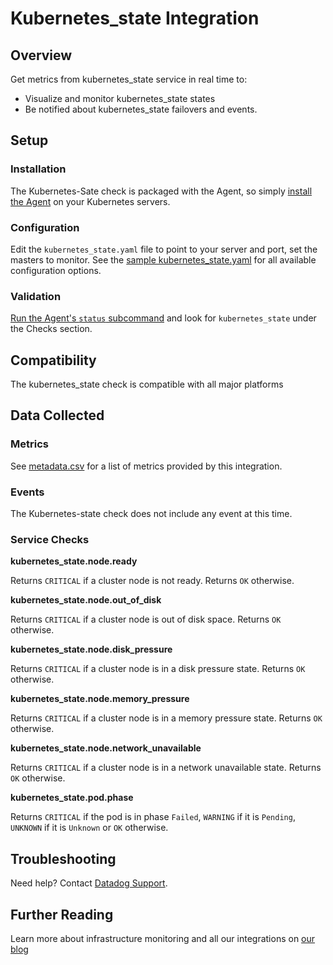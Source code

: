# Kubernetes_state Integration

## Overview

Get metrics from kubernetes_state service in real time to:

* Visualize and monitor kubernetes_state states
* Be notified about kubernetes_state failovers and events.

## Setup
### Installation

The Kubernetes-Sate check is packaged with the Agent, so simply [install the Agent](https://app.datadoghq.com/account/settings#agent) on your Kubernetes servers.

### Configuration

Edit the `kubernetes_state.yaml` file to point to your server and port, set the masters to monitor. See the [sample kubernetes_state.yaml](https://github.com/DataDog/integrations-core/blob/master/kubernetes_state/conf.yaml.example) for all available configuration options.

### Validation

[Run the Agent's `status` subcommand](https://docs.datadoghq.com/agent/faq/agent-commands/#agent-status-and-information) and look for `kubernetes_state` under the Checks section.

## Compatibility

The kubernetes_state check is compatible with all major platforms

## Data Collected
### Metrics
See [metadata.csv](https://github.com/DataDog/integrations-core/blob/master/kubernetes_state/metadata.csv) for a list of metrics provided by this integration.

### Events
The Kubernetes-state check does not include any event at this time.

### Service Checks
**kubernetes_state.node.ready**

Returns `CRITICAL` if a cluster node is not ready.
Returns `OK` otherwise.

**kubernetes_state.node.out_of_disk**

Returns `CRITICAL` if a cluster node is out of disk space.
Returns `OK` otherwise.

**kubernetes_state.node.disk_pressure**

Returns `CRITICAL` if a cluster node is in a disk pressure state.
Returns `OK` otherwise.

**kubernetes_state.node.memory_pressure**

Returns `CRITICAL` if a cluster node is in a memory pressure state.
Returns `OK` otherwise.

**kubernetes_state.node.network_unavailable**

Returns `CRITICAL` if a cluster node is in a network unavailable state.
Returns `OK` otherwise.

**kubernetes_state.pod.phase**

Returns `CRITICAL` if the pod is in phase `Failed`, `WARNING` if it is `Pending`, `UNKNOWN` if it is `Unknown` or `OK` otherwise.

## Troubleshooting
Need help? Contact [Datadog Support](http://docs.datadoghq.com/help/).

## Further Reading
Learn more about infrastructure monitoring and all our integrations on [our blog](https://www.datadoghq.com/blog/)
